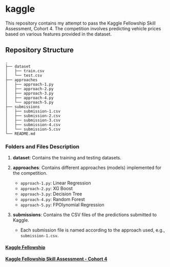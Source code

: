 # kaggle

This repository contains my attempt to pass the Kaggle Fellowship Skill Assessment, Cohort 4. The competition involves predicting vehicle prices based on various features provided in the dataset.

## Repository Structure

```
.
├── dataset
│   ├── train.csv
│   └── test.csv
├── approaches
│   ├── approach-1.py
│   ├── approach-2.py
│   ├── approach-3.py
│   ├── approach-4.py
│   └── approach-5.py
├── submissions
│   ├── submission-1.csv
│   ├── submission-2.csv
│   ├── submission-3.csv
│   ├── submission-4.csv
│   └── submission-5.csv
└── README.md
```

### Folders and Files Description

1. **dataset**: Contains the training and testing datasets.

2. **approaches**: Contains different approaches (models) implemented for the competition.
    - `approach-1.py`: Linear Regression 
    - `approach-2.py`: XG Boost
    - `approach-3.py`: Decision Tree
    - `approach-4.py`: Random Forest 
    - `approach-5.py`: FPOlynomial Regression

3. **submissions**: Contains the CSV files of the predictions submitted to Kaggle.
    - Each submission file is named according to the approach used, e.g., `submission-1.csv`.

#### [Kaggle Fellowship](https://www.kaggle.com/kagglex) 

#### [Kaggle Fellowship Skill Assessment - Cohort 4](https://www.kaggle.com/competitions/kagglex-cohort4/overview) 
